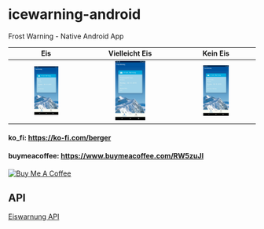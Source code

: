 # icewarning-android
Frost Warning - Native Android App 

Eis             |  Vielleicht Eis | Kein Eis
:-------------------------:|:-------------------------:|:-------------------------:
<img src='screenshot_eis.png' width='35%'>  |  <img src='screenshot_vllt_eis.png' width='35%'> | <img src='screenshot_kein_eis.png' width='35%'>

#### ko_fi: https://ko-fi.com/berger
#### buymeacoffee: https://www.buymeacoffee.com/RW5zuJI
<a href="https://www.buymeacoffee.com/RW5zuJI" target="_blank"><img src="https://cdn.buymeacoffee.com/buttons/default-black.png" alt="Buy Me A Coffee" style="height: 31px !important;width: 117px !important;" ></a>


## API
[Eiswarnung API](https://www.eiswarnung.de/rest-api/)
